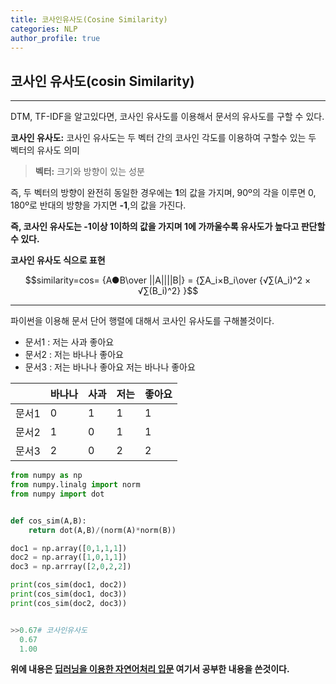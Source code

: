 ```yaml
---
title: 코사인유사도(Cosine Similarity)
categories: NLP
author_profile: true
---
```


## 코사인 유사도(cosin Similarity)
------

DTM, TF-IDF을 알고있다면, 코사인 유사도를 이용해서 문서의 유사도를 구할 수 있다.

**코사인 유사도:** 코사인 유사도는 두 벡터 간의 코사인 각도를 이용하여 구할수 있는 두 벡터의 유사도 의미

>**벡터:** 크기와 방향이 있는 성분

즉, 두 벡터의 방향이 완전히 동일한 경우에는 **1**의 값을 가지며, 90º의 각을 이루면 0, 180º로 반대의 방향을 가지면 **-1**,의 값을 가진다. 


**즉, 코사인 유사도는 -1이상 1이하의 값을 가지며 1에 가까울수록 유사도가 높다고 판단할 수 있다.**

**코사인 유사도 식으로 표현**

$$similarity=cos= {A●B\over ||A||||B|} =   {∑A_i×B_i\over {√∑(A_i)^2 × √∑(B_i)^2} }$$

----


파이썬을 이용해 문서 단어 행렬에 대해서 코사인 유사도를 구해볼것이다.
- 문서1 : 저는 사과 좋아요
- 문서2 : 저는 바나나 좋아요
- 문서3 : 저는 바나나 좋아요 저는 바나나 좋아요

||바나나|사과|저는|좋아요|
|---|---|---|---|---|
|문서1|0|	1|	1|	1|
|문서2|1|	0|	1|	1|
|문서3|2|	0|	2|	2|


```python
from numpy as np
from numpy.linalg import norm
from numpy import dot


def cos_sim(A,B):
    return dot(A,B)/(norm(A)*norm(B))

doc1 = np.array([0,1,1,1])
doc2 = np.array([1,0,1,1])
doc3 = np.arrray([2,0,2,2])

print(cos_sim(doc1, doc2))
print(cos_sim(doc1, doc3))
print(cos_sim(doc2, doc3))


>>0.67# 코사인유사도
  0.67
  1.00
```



**위에 내용은 [딥러닝을 이용한 자연어처리 입문](https://wikidocs.net/book/2155) 여기서 공부한 내용을 쓴것이다.**
